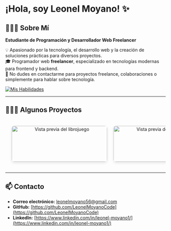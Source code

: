 # ¡Hola, soy Leonel Moyano! ✨

## 👨🏻‍💻 Sobre Mí  
**Estudiante de Programación y Desarrollador Web Freelancer**

💡 Apasionado por la tecnología, el desarrollo web y la creación de soluciones prácticas para diversos proyectos.  
🎓 Programador web **freelancer**, especializado en tecnologías modernas para frontend y backend.  
💬 No dudes en contactarme para proyectos freelance, colaboraciones o simplemente para hablar sobre tecnología.  

[![Mis Habilidades](https://skillicons.dev/icons?i=react,nodejs,ts,tailwind,js,html,css,linux,c)](https://skillicons.dev)

---

## 👨🏻‍💻 Algunos Proyectos


<div style="display: flex; overflow-x: auto; gap: 20px; padding: 20px;">
  <div style="flex: 0 0 auto; width: 300px; border-radius: 8px; box-shadow: 0 4px 8px rgba(0, 0, 0, 0.1); overflow: hidden; text-align: center;">
    <img src="multimedia/indexuniversidad.jpg" alt="Vista previa del librojuego" style="width: 100%; height: auto;"/>
    <p style="padding: 10px; font-size: 16px;">Texto 1: Descripción breve del librojuego.</p>
  </div>

  <div style="flex: 0 0 auto; width: 300px; border-radius: 8px; box-shadow: 0 4px 8px rgba(0, 0, 0, 0.1); overflow: hidden; text-align: center;">
    <img src="multimedia/librojuego.jpg" alt="Vista previa del librojuego" style="width: 100%; height: auto;"/>
    <p style="padding: 10px; font-size: 16px;">Texto 2: Más información sobre la experiencia interactiva.</p>
  </div>

  <div style="flex: 0 0 auto; width: 300px; border-radius: 8px; box-shadow: 0 4px 8px rgba(0, 0, 0, 0.1); overflow: hidden; text-align: center;">
    <img src="multimedia/librojuego.jpg" alt="Vista previa del librojuego" style="width: 100%; height: auto;"/>
    <p style="padding: 10px; font-size: 16px;">Texto 3: Historia y narrativa del libro interactivo.</p>
  </div>

  <div style="flex: 0 0 auto; width: 300px; border-radius: 8px; box-shadow: 0 4px 8px rgba(0, 0, 0, 0.1); overflow: hidden; text-align: center;">
    <img src="multimedia/librojuego.jpg" alt="Vista previa del librojuego" style="width: 100%; height: auto;"/>
    <p style="padding: 10px; font-size: 16px;">Texto 4: Descripción de las funcionalidades interactivas.</p>
  </div>
</div>

---

## 📫 Contacto  

- **Correo electrónico:** [leonelmoyano56@gmail.com](mailto:leonelmoyano56@gmail.com)  
- **GitHub:** [https://github.com/LeonelMoyanoCode](https://github.com/LeonelMoyanoCode)  
- **LinkedIn:** [https://www.linkedin.com/in/leonel-moyano1/](https://www.linkedin.com/in/leonel-moyano1/)  
